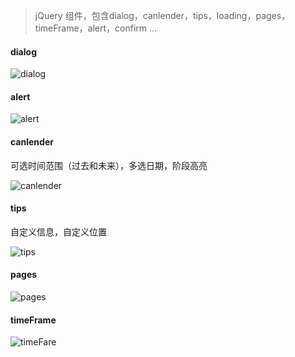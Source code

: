 > jQuery 组件，包含dialog，canlender，tips，loading，pages，timeFrame，alert，confirm ...

#### dialog

![dialog](http://osmk5oivt.bkt.clouddn.com/dialog.png "dialog")

#### alert

![alert](http://osmk5oivt.bkt.clouddn.com/alert.png "alert")

#### canlender

可选时间范围（过去和未来），多选日期，阶段高亮

![canlender](http://osmk5oivt.bkt.clouddn.com/canlender.png "canlender")

#### tips

自定义信息，自定义位置

![tips](http://osmk5oivt.bkt.clouddn.com/tips.png "tips")

#### pages

![pages](http://osmk5oivt.bkt.clouddn.com/pages.png "pages")

#### timeFrame

![timeFare](http://osmk5oivt.bkt.clouddn.com/timeFrame.png "timeFare")